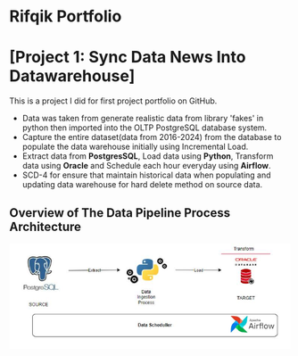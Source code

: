 # Rifqik Portfolio

# [Project 1: Sync Data News Into Datawarehouse]

This is a project I did for first project portfolio on GitHub.

* Data was taken from generate realistic data from library 'fakes' in python then imported into the OLTP PostgreSQL database system.
* Capture the entire dataset(data from 2016-2024) from the database to populate the data warehouse initially using Incremental Load.
* Extract data from **PostgresSQL**, Load data using **Python**, Transform data using **Oracle** and Schedule each hour everyday using **Airflow**.
* SCD-4 for ensure that maintain historical data when populating and updating data warehouse for hard delete method on source data.

## Overview of The Data Pipeline Process Architecture  
![](Images/ArchitectureETLProcess.JPG)
